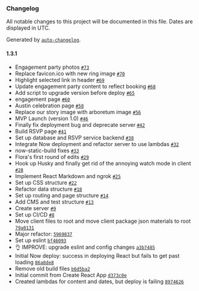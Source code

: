 ### Changelog

All notable changes to this project will be documented in this file. Dates are displayed in UTC.

Generated by [`auto-changelog`](https://github.com/CookPete/auto-changelog).

#### 1.3.1

- Engagement party photos [`#73`](https://github.com/gness1804/wedding-site/pull/73)
- Replace favicon.ico with new ring image [`#70`](https://github.com/gness1804/wedding-site/pull/70)
- Highlight selected link in header [`#69`](https://github.com/gness1804/wedding-site/pull/69)
- Update engagement party content to reflect booking [`#68`](https://github.com/gness1804/wedding-site/pull/68)
- Add script to upgrade version before deploy [`#65`](https://github.com/gness1804/wedding-site/pull/65)
- engagement page  [`#60`](https://github.com/gness1804/wedding-site/pull/60)
- Austin celebration page  [`#58`](https://github.com/gness1804/wedding-site/pull/58)
- Replace our story image with arboretum image [`#56`](https://github.com/gness1804/wedding-site/pull/56)
- MVP Launch (version 1.0) [`#46`](https://github.com/gness1804/wedding-site/pull/46)
- Finally fix deployment bug and deprecate server [`#42`](https://github.com/gness1804/wedding-site/pull/42)
- Build RSVP page [`#41`](https://github.com/gness1804/wedding-site/pull/41)
- Set up database and RSVP service backend [`#38`](https://github.com/gness1804/wedding-site/pull/38)
- Integrate Now deployment and refactor server to use lambdas [`#32`](https://github.com/gness1804/wedding-site/pull/32)
- now-static-build fixes [`#33`](https://github.com/gness1804/wedding-site/pull/33)
- Flora's first round of edits [`#29`](https://github.com/gness1804/wedding-site/pull/29)
- Hook up Husky and finally get rid of the annoying watch mode in client [`#28`](https://github.com/gness1804/wedding-site/pull/28)
- Implement React Markdown and ngrok [`#25`](https://github.com/gness1804/wedding-site/pull/25)
- Set up CSS structure [`#22`](https://github.com/gness1804/wedding-site/pull/22)
- Refactor data structure [`#18`](https://github.com/gness1804/wedding-site/pull/18)
- Set up routing and page structure [`#14`](https://github.com/gness1804/wedding-site/pull/14)
- Add CMS and test structure [`#13`](https://github.com/gness1804/wedding-site/pull/13)
- Create server [`#9`](https://github.com/gness1804/wedding-site/pull/9)
- Set up CI/CD [`#8`](https://github.com/gness1804/wedding-site/pull/8)
- Move client files to root and move client package json materials to root [`79a0131`](https://github.com/gness1804/wedding-site/commit/79a01316fcc08e0f915959ff09d448f5783bcf0a)
- Major refactor: [`5969837`](https://github.com/gness1804/wedding-site/commit/5969837bb34c16feb8858fb2cca4bfb39b03818d)
- Set up eslint [`bf46093`](https://github.com/gness1804/wedding-site/commit/bf46093678d5761249e42ad2f5d639e861ecdade)
- 👌 IMPROVE: upgrade eslint and config changes [`a3b7485`](https://github.com/gness1804/wedding-site/commit/a3b748551089f2a584eb4c5dc3bf71aa2275561f)
- Initial Now deploy: success in deploying React but fails to get past loading [`86a8de8`](https://github.com/gness1804/wedding-site/commit/86a8de825440aee692932f07cd365905317bfc68)
- Remove old build files [`b6d5ba2`](https://github.com/gness1804/wedding-site/commit/b6d5ba28f6ddf40538ea6fe1f033d61ff728f8d7)
- Initial commit from Create React App [`d373c0e`](https://github.com/gness1804/wedding-site/commit/d373c0ee6ce4ea5b14dad4520aca3efd87bb1a8e)
- Created lambdas for content and dates, but deploy is failing [`8974626`](https://github.com/gness1804/wedding-site/commit/89746262568b00344d83f4c59f80ec6c03968ba3)
